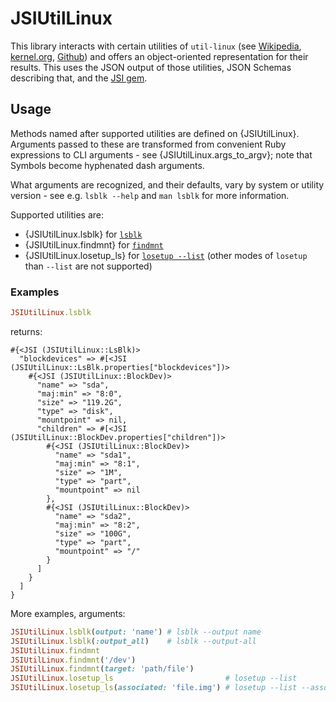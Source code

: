 # JSIUtilLinux

This library interacts with certain utilities of `util-linux` (see [Wikipedia](https://en.wikipedia.org/wiki/Util-linux), [kernel.org](https://git.kernel.org/pub/scm/utils/util-linux/util-linux.git), [Github](https://github.com/util-linux/util-linux)) and offers an object-oriented representation for their results. This uses the JSON output of those utilities, JSON Schemas describing that, and the [JSI gem](https://github.com/notEthan/jsi).

## Usage

Methods named after supported utilities are defined on {JSIUtilLinux}. Arguments passed to these are transformed from convenient Ruby expressions to CLI arguments - see {JSIUtilLinux.args_to_argv}; note that Symbols become hyphenated dash arguments.

What arguments are recognized, and their defaults, vary by system or utility version - see e.g. `lsblk --help` and `man lsblk` for more information.

Supported utilities are:

- {JSIUtilLinux.lsblk} for [`lsblk`](https://linux.die.net/man/8/lsblk)
- {JSIUtilLinux.findmnt} for [`findmnt`](https://linux.die.net/man/8/findmnt)
- {JSIUtilLinux.losetup_ls} for [`losetup --list`](https://linux.die.net/man/8/losetup) (other modes of `losetup` than `--list` are not supported)

### Examples

```ruby
JSIUtilLinux.lsblk
```

returns:

```
#{<JSI (JSIUtilLinux::LsBlk)>
  "blockdevices" => #[<JSI (JSIUtilLinux::LsBlk.properties["blockdevices"])>
    #{<JSI (JSIUtilLinux::BlockDev)>
      "name" => "sda",
      "maj:min" => "8:0",
      "size" => "119.2G",
      "type" => "disk",
      "mountpoint" => nil,
      "children" => #[<JSI (JSIUtilLinux::BlockDev.properties["children"])>
        #{<JSI (JSIUtilLinux::BlockDev)>
          "name" => "sda1",
          "maj:min" => "8:1",
          "size" => "1M",
          "type" => "part",
          "mountpoint" => nil
        },
        #{<JSI (JSIUtilLinux::BlockDev)>
          "name" => "sda2",
          "maj:min" => "8:2",
          "size" => "100G",
          "type" => "part",
          "mountpoint" => "/"
        }
      ]
    }
  ]
}
```

More examples, arguments:

```ruby
JSIUtilLinux.lsblk(output: 'name') # lsblk --output name
JSIUtilLinux.lsblk(:output_all)    # lsblk --output-all
JSIUtilLinux.findmnt
JSIUtilLinux.findmnt('/dev')
JSIUtilLinux.findmnt(target: 'path/file')
JSIUtilLinux.losetup_ls                         # losetup --list
JSIUtilLinux.losetup_ls(associated: 'file.img') # losetup --list --associated file.img
```
